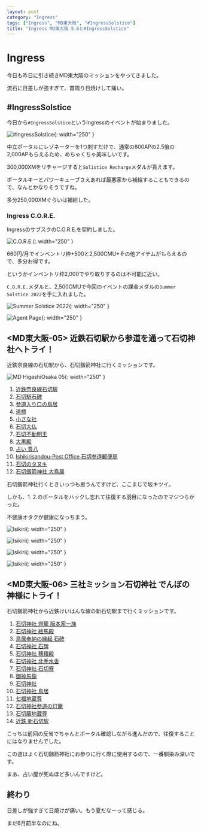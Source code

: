 ```yaml
---
layout: post
category: "Ingress"
tags: ["Ingress", "MD東大阪", "#IngressSolstice"]
title: "Ingress MD東大阪 5,6と#IngressSolstice"
---
```

# Ingress
今日も昨日に引き続きMD東大阪のミッションをやってきました。

流石に日差しが強すぎて、首周り日焼けして痛い。

## #IngressSolstice
今日から`#IngressSolstice`というIngressのイベントが始まりました。

![#IngressSolstice](/assets/img/2022/06/10/FU2YKZuUcAAUVVN-orig.jpg){: width="250" }

中立ポータルにレゾネーターを1つ刺すだけで、通常の800APの2.5倍の2,000APもらえるため、めちゃくちゃ美味しいです。

300,000XMをリチャージすると`Solistice Recharge`メダルが貰えます。

ポータルキーとパワーキューブさえあれば最悪家から補給することもできるので、なんとかなりそうですね。

多分250,000XMぐらいは補給した。

### Ingress C.O.R.E.

IngressのサブスクのC.O.R.E.を契約しました。

![C.O.R.E.](/assets/img/2022/06/10/FU2jbaqUcAErTJ3-orig.jpg){: width="250" }

660円/月でインベントリ枠+500と2,500CMU+その他アイテムがもらえるので、多分お得です。

というかインベントリ枠2,000でやり取りするのは不可能に近い。

`C.O.R.E.`メダルと、2,500CMUで今回のイベントの課金メダルの`Summer Solstice 2022`を手に入れました。

![Summer Solstice 2022](/assets/img/2022/06/10/FU2jbznUUAEy9ka-orig.jpg){: width="250" }

![Agent Page](/assets/img/2022/06/10/FU2jcJLUUAAQ3TE-orig.jpg){: width="250" }

## <MD東大阪-05> 近鉄石切駅から参道を通って石切神社へトライ！

近鉄奈良線の石切駅から、石切劔箭神社に行くミッションです。

![MD HigashiOsaka 05](/assets/img/2022/06/10/FU2bOfRUEAEzYzt-orig.jpg){: width="250" }

1. [近鉄奈良線石切駅](https://www.ingress.com/intel?ll=34.685388,135.655374z=15&pll=34.685388,135.655374)
1. [石切駅石碑](https://www.ingress.com/intel?ll=34.685443,135.655142z=15&pll=34.685443,135.655142)
1. [参道入り口の鳥居](https://www.ingress.com/intel?ll=34.684111,135.654111z=15&pll=34.684111,135.654111)
1. [道標](https://www.ingress.com/intel?ll=34.682863,135.653683z=15&pll=34.682863,135.653683)
1. [小さな社](https://www.ingress.com/intel?ll=34.682756,135.652359z=15&pll=34.682756,135.652359)
1. [石切大仏](https://www.ingress.com/intel?ll=34.682412,135.651471z=15&pll=34.682412,135.651471)
1. [石切不動明王](https://www.ingress.com/intel?ll=34.682327,135.650775z=15&pll=34.682327,135.650775)
1. [大黒殿](https://www.ingress.com/intel?ll=34.682091,135.650368z=15&pll=34.682091,135.650368)
1. [占い 豊八](https://www.ingress.com/intel?ll=34.681739,135.649953z=15&pll=34.681739,135.649953)
1. [Ishikirisandou-Post Office 石切参道郵便局](https://www.ingress.com/intel?ll=34.68177,135.64925z=15&pll=34.68177,135.64925)
1. [石切のタヌキ](https://www.ingress.com/intel?ll=34.681405,135.647651z=15&pll=34.681405,135.647651)
1. [石切劔箭神社 大鳥居](https://www.ingress.com/intel?ll=34.680469,135.646138z=15&pll=34.680469,135.646138)

石切劔箭神社行くときいっつも思うんですけど、ここまじで坂キツイ。

しかも、1. 2.のポータルをハックし忘れて往復する羽目になったのでマジつらかった。

不健康オタクが健康になっちまう。

![Isikiri](/assets/img/2022/06/10/FU2bLdkUAAAKZLz-orig.jpg){: width="250" }

![Isikiri](/assets/img/2022/06/10/FU2bNBEVsAAvKuw-orig.jpg){: width="250" }

![Isikiri](/assets/img/2022/06/10/FU2g-KzUcAAXTvZ-orig.jpg){: width="250" }

![Isikiri](/assets/img/2022/06/10/FU2g9CPUcAAQHxW-orig.jpg){: width="250" }


## <MD東大阪-06> 三社ミッション石切神社 でんぼの神様にトライ！

石切劔箭神社から近鉄けいはんな線の新石切駅まで行くミッションです。

1. [石切神社 燈籠 阪本家一族](https://www.ingress.com/intel?ll=34.680797,135.64611z=15&pll=34.680797,135.64611)
1. [石切神社 絵馬殿](https://www.ingress.com/intel?ll=34.681249,135.646295z=15&pll=34.681249,135.646295)
1. [鳥居奉納の縁起 石碑](https://www.ingress.com/intel?ll=34.681495,135.646397z=15&pll=34.681495,135.646397)
1. [石切神社 石碑](https://www.ingress.com/intel?ll=34.682317,135.647z=15&pll=34.682317,135.647)
1. [石切神社 穂積殿](https://www.ingress.com/intel?ll=34.682492,135.64637z=15&pll=34.682492,135.64637)
1. [石切神社 北手水舎](https://www.ingress.com/intel?ll=34.682434,135.646027z=15&pll=34.682434,135.646027)
1. [石切神社 石切寮](https://www.ingress.com/intel?ll=34.682489,135.645393z=15&pll=34.682489,135.645393)
1. [御神馬像](https://www.ingress.com/intel?ll=34.682131,135.645898z=15&pll=34.682131,135.645898)
1. [石切神社](https://www.ingress.com/intel?ll=34.682089,135.646242z=15&pll=34.682089,135.646242)
1. [石切神社 鳥居](https://www.ingress.com/intel?ll=34.681863,135.64619z=15&pll=34.681863,135.64619)
1. [七福地蔵尊](https://www.ingress.com/intel?ll=34.681706,135.64504z=15&pll=34.681706,135.64504)
1. [石切神社参道の灯籠](https://www.ingress.com/intel?ll=34.681656,135.643555z=15&pll=34.681656,135.643555)
1. [石切藤地蔵尊](https://www.ingress.com/intel?ll=34.680379,135.643058z=15&pll=34.680379,135.643058)
1. [近鉄 新石切駅](https://www.ingress.com/intel?ll=34.680399,135.641506z=15&pll=34.680399,135.641506)

こっちは前回の反省でちゃんとポータル確認しながら進んだので、往復することにはなりませんでした。

この道はよく石切劔箭神社にお参りに行く際に使用するので、一番馴染み深いです。

まあ、占い屋が死ぬほど多いんですけど。

## 終わり
日差しが強すぎて日焼けが痛い。もう夏だなーって感じる。

まだ6月前半なのにね。

